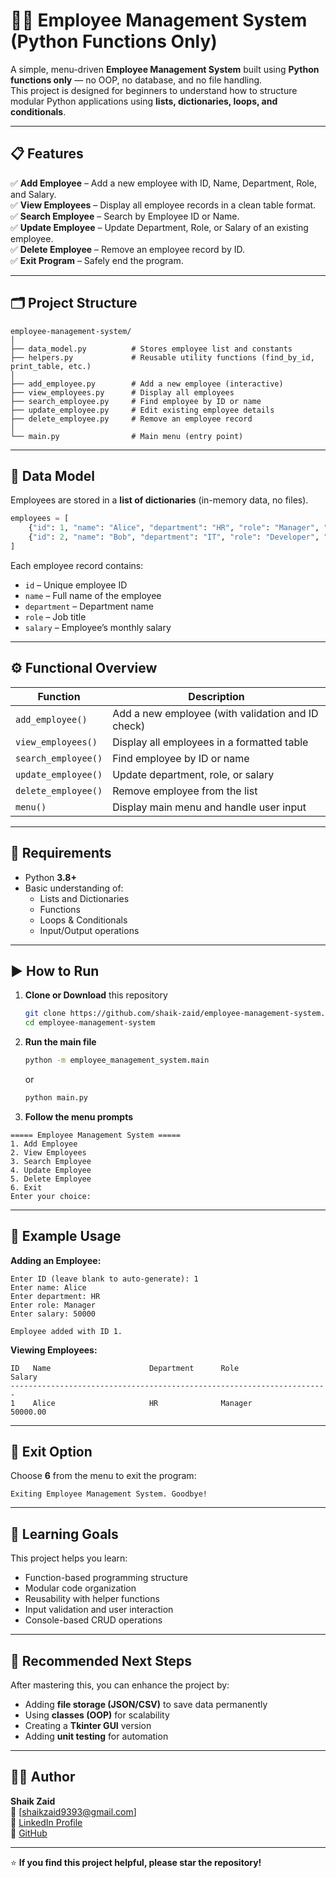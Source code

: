 # 🧑‍💼 Employee Management System (Python Functions Only)

A simple, menu-driven **Employee Management System** built using **Python functions only** — no OOP, no database, and no file handling.  
This project is designed for beginners to understand how to structure modular Python applications using **lists, dictionaries, loops, and conditionals**.

---

## 📋 Features

✅ **Add Employee** – Add a new employee with ID, Name, Department, Role, and Salary.  
✅ **View Employees** – Display all employee records in a clean table format.  
✅ **Search Employee** – Search by Employee ID or Name.  
✅ **Update Employee** – Update Department, Role, or Salary of an existing employee.  
✅ **Delete Employee** – Remove an employee record by ID.  
✅ **Exit Program** – Safely end the program.  

---

## 🗂️ Project Structure

```
employee-management-system/
│
├── data_model.py          # Stores employee list and constants
├── helpers.py             # Reusable utility functions (find_by_id, print_table, etc.)
│
├── add_employee.py        # Add a new employee (interactive)
├── view_employees.py      # Display all employees
├── search_employee.py     # Find employee by ID or name
├── update_employee.py     # Edit existing employee details
├── delete_employee.py     # Remove an employee record
│
└── main.py                # Main menu (entry point)
```

---

## 💾 Data Model

Employees are stored in a **list of dictionaries** (in-memory data, no files).

```python
employees = [
    {"id": 1, "name": "Alice", "department": "HR", "role": "Manager", "salary": 50000},
    {"id": 2, "name": "Bob", "department": "IT", "role": "Developer", "salary": 60000}
]
```

Each employee record contains:
- `id` – Unique employee ID  
- `name` – Full name of the employee  
- `department` – Department name  
- `role` – Job title  
- `salary` – Employee’s monthly salary  

---

## ⚙️ Functional Overview

| Function | Description |
|-----------|--------------|
| `add_employee()` | Add a new employee (with validation and ID check) |
| `view_employees()` | Display all employees in a formatted table |
| `search_employee()` | Find employee by ID or name |
| `update_employee()` | Update department, role, or salary |
| `delete_employee()` | Remove employee from the list |
| `menu()` | Display main menu and handle user input |

---

## 🧠 Requirements

- Python **3.8+**
- Basic understanding of:
  - Lists and Dictionaries  
  - Functions  
  - Loops & Conditionals  
  - Input/Output operations

---

## ▶️ How to Run

1. **Clone or Download** this repository  
   ```bash
   git clone https://github.com/shaik-zaid/employee-management-system.git
   cd employee-management-system
   ```

2. **Run the main file**
   ```bash
   python -m employee_management_system.main
   ```
   or
   ```bash
   python main.py
   ```

3. **Follow the menu prompts**

```
===== Employee Management System =====
1. Add Employee
2. View Employees
3. Search Employee
4. Update Employee
5. Delete Employee
6. Exit
Enter your choice:
```

---

## 🧩 Example Usage

**Adding an Employee:**
```
Enter ID (leave blank to auto-generate): 1
Enter name: Alice
Enter department: HR
Enter role: Manager
Enter salary: 50000

Employee added with ID 1.
```

**Viewing Employees:**
```
ID   Name                      Department      Role              Salary
-----------------------------------------------------------------------
1    Alice                     HR              Manager              50000.00
```

---

## 🧹 Exit Option
Choose **6** from the menu to exit the program:
```
Exiting Employee Management System. Goodbye!
```

---

## 🧩 Learning Goals

This project helps you learn:
- Function-based programming structure
- Modular code organization
- Reusability with helper functions
- Input validation and user interaction
- Console-based CRUD operations

---

## 📁 Recommended Next Steps

After mastering this, you can enhance the project by:
- Adding **file storage (JSON/CSV)** to save data permanently  
- Using **classes (OOP)** for scalability  
- Creating a **Tkinter GUI** version  
- Adding **unit testing** for automation

---

## 👨‍💻 Author

**Shaik Zaid**  
📧 [shaikzaid9393@gmail.com]  
💼 [LinkedIn Profile](https://www.linkedin.com/in/shaik-zaid-832407331/)  
🐙 [GitHub](https://github.com/shaik-zaid)

---

⭐ **If you find this project helpful, please star the repository!**
